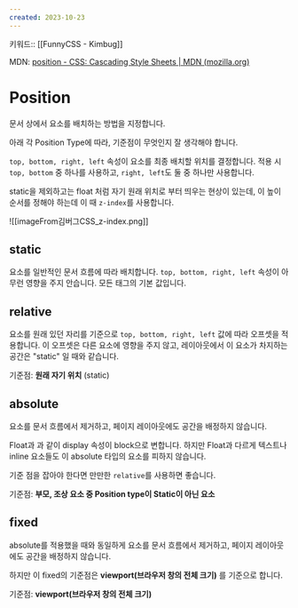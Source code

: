```yaml
---
created: 2023-10-23
---
```

키워드:: [[FunnyCSS - Kimbug]]

MDN: [position - CSS: Cascading Style Sheets | MDN (mozilla.org)](https://developer.mozilla.org/ko/docs/Web/CSS/position)

# Position

문서 상에서 요소를 배치하는 방법을 지정합니다.

아래 각 Position Type에 따라, 기준점이 무엇인지 잘 생각해야 합니다.

`top, bottom, right, left` 속성이 요소를 최종 배치할 위치를 결정합니다. 적용 시 `top, bottom` 중 하나를 사용하고, `right, left`도 둘 중 하나만 사용합니다.

static을 제외하고는 float 처럼 자기 원래 위치로 부터 띄우는 현상이 있는데, 이 높이 순서를 정해야 하는데 이 때 `z-index`를 사용합니다.

![[imageFrom김버그CSS_z-index.png]]

## static

요소를 일반적인 문서 흐름에 따라 배치합니다. `top, bottom, right, left` 속성이 아무런 영향을 주지 안습니다. 모든 태그의 기본 값입니다.

## relative

요소를 원래 있던 자리를 기준으로 `top, bottom, right, left` 값에 따라 오프셋을 적용합니다. 이 오프셋은 다른 요소에 영향을 주지 않고, 레이아웃에서 이 요소가 차지하는 공간은 "static" 일 때와 같습니다.

기준점: **원래 자기 위치** (static)

## absolute

요소를 문서 흐름에서 제거하고, 페이지 레이아웃에도 공간을 배정하지 않습니다.

Float과 과 같이 display 속성이 block으로 변합니다. 하지만 Float과 다르게 텍스트나 inline 요소들도 이 absolute 타입의 요소를 피하지 않습니다.

기준 점을 잡아야 한다면 만만한 `relative`를 사용하면 좋습니다.

기준점: **부모, 조상 요소 중 Position type이 Static이 아닌 요소**

## fixed

absolute를 적용했을 때와 동일하게 요소를 문서 흐름에서 제거하고, 페이지 레이아웃에도 공간을 배정하지 않습니다.

하지만 이 fixed의 기준점은 **viewport(브라우저 창의 전체 크기)** 를 기준으로 합니다.

기준점: **viewport(브라우저 창의 전체 크기)**